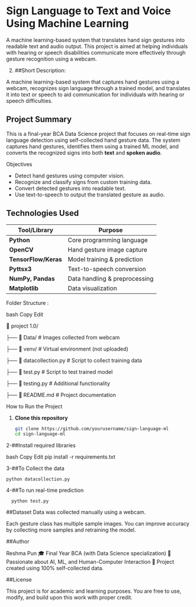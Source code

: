 #  Sign Language to Text and Voice Using Machine Learning

A machine learning-based system that translates hand sign gestures into readable text and audio output. This project is aimed at helping individuals with hearing or speech disabilities communicate more effectively through gesture recognition using a webcam.

2. ##Short Description:
   
A machine learning-based system that captures hand gestures using a webcam, recognizes sign language through a trained model, and translates it into text or speech to aid communication for individuals with hearing or speech difficulties.

## Project Summary

This is a final-year BCA Data Science project that focuses on real-time sign language detection using self-collected hand gesture data. The system captures hand gestures, 
identifies them using a trained ML model, and converts the recognized signs into both **text** and **spoken audio**.

 Objectives

- Detect hand gestures using computer vision.
- Recognize and classify signs from custom training data.
- Convert detected gestures into readable text.
- Use text-to-speech to output the translated gesture as audio.

##  Technologies Used

| Tool/Library       | Purpose                        |
|--------------------|--------------------------------|
| **Python**         | Core programming language      |
| **OpenCV**         | Hand gesture image capture     |
| **TensorFlow/Keras** | Model training & prediction |
| **Pyttsx3**        | Text-to-speech conversion      |
| **NumPy, Pandas**  | Data handling & preprocessing  |
| **Matplotlib**     | Data visualization             |

Folder Structure :

bash
Copy
Edit

 📁 project 1.0/
 
├── 📁 Data/               # Images collected from webcam

├── 📁 venv/               # Virtual environment (not uploaded)

├── 📄 datacollection.py   # Script to collect training data

├── 📄 test.py             # Script to test trained model

├── 📄 testing.py          # Additional functionality

├── 📄 README.md           # Project documentation



 How to Run the Project

1. **Clone this repository**
   ```bash
   git clone https://github.com/yourusername/sign-language-ml
   cd sign-language-ml

2-##Install required libraries

bash
Copy
Edit
pip install -r requirements.txt

3-##To Collect the data
  
    python datacollection.py

4-##To run real-time prediction
   
      python test.py

##Dataset
Data was collected manually using a webcam.

Each gesture class has multiple sample images.
You can improve accuracy by collecting more samples and retraining the model.

##Author
 
 Reshma Pun
🎓 Final Year BCA (with Data Science specialization)
🧠 Passionate about AI, ML, and Human-Computer Interaction
📍 Project created using 100% self-collected data.

 ##License
    
This project is for academic and learning purposes. You are free to use, modify, and build upon this work with proper credit.
